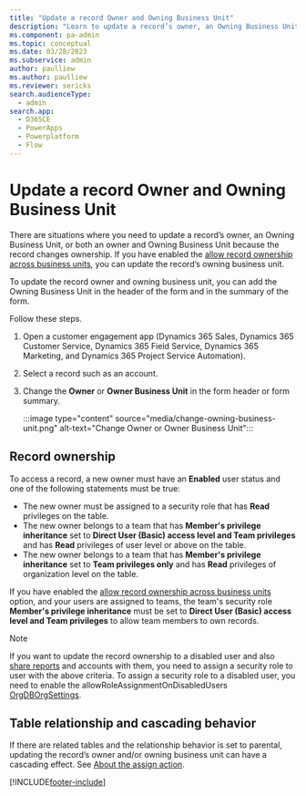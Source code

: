 ```yaml
---
title: "Update a record Owner and Owning Business Unit"
description: "Learn to update a record’s owner, an Owning Business Unit, or both an Owner and Owning Business Unit because the record changes ownership."
ms.component: pa-admin
ms.topic: conceptual
ms.date: 03/28/2023
ms.subservice: admin
author: paulliew
ms.author: paulliew
ms.reviewer: sericks
search.audienceType: 
  - admin
search.app:
  - D365CE
  - PowerApps
  - Powerplatform
  - Flow
---
```

# Update a record Owner and Owning Business Unit

There are situations where you need to update a record’s owner, an Owning Business Unit, or both an owner and Owning Business Unit because the record changes ownership. If you have enabled the [allow record ownership across business units](wp-security-cds.md#enable-the-matrix-data-access-structure), you can update the record’s owning business unit. 

To update the record owner and owning business unit, you can add the Owning Business Unit in the header of the form and in the summary of the form.

Follow these steps.

1. Open a customer engagement app (Dynamics 365 Sales, Dynamics 365 Customer Service, Dynamics 365 Field Service, Dynamics 365 Marketing, and Dynamics 365 Project Service Automation).

2. Select a record such as an account.

3. Change the **Owner** or **Owner Business Unit** in the form header or form summary.

   :::image type="content" source="media/change-owning-business-unit.png" alt-text="Change Owner or Owner Business Unit":::

## Record ownership
To access a record, a new owner must have an **Enabled** user status and one of the following statements must be true:

- The new owner must be assigned to a security role that has **Read** privileges on the table.
- The new owner belongs to a team that has **Member's privilege inheritance** set to **Direct User (Basic) access level and Team privileges** and has **Read** privileges of user level or above on the table.
- The new owner belongs to a team that has **Member's privilege inheritance** set to **Team privileges only** and has **Read** privileges of organization level on the table.

If you have enabled the [allow record ownership across business units](wp-security-cds.md#enable-the-matrix-data-access-structure) option, and your users are assigned to teams, the team's security role **Member's privilege inheritance** must be set to **Direct User (Basic) access level and Team privileges** to allow team members to own records.

> [!NOTE]
> If you want to update the record ownership to a disabled user and also [share reports](/dynamics365/customer-engagement/basics/share-report-users-teams) and accounts with them, you need to assign a security role to user with the above criteria. To assign a security role to a disabled user, you need to enable the allowRoleAssignmentOnDisabledUsers [OrgDBOrgSettings](https://support.microsoft.com/help/2691237/orgdborgsettings-tool-for-microsoft-dynamics-crm).


## Table relationship and cascading behavior 

If there are related tables and the relationship behavior is set to parental, updating the record’s owner and/or owning business unit can have a cascading effect. See [About the assign action](/powerapps/developer/data-platform/configure-entity-relationship-cascading-behavior).


[!INCLUDE[footer-include](../includes/footer-banner.md)]
